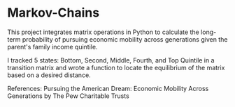 # Markov-Chains
This project integrates matrix operations in Python to calculate the long-term probability of pursuing economic mobility across generations given the parent's family income quintile.

I tracked 5 states: Bottom, Second, Middle, Fourth, and Top Quintile in a transition matrix and wrote a function to locate the equilibrium of the matrix based on a desired distance.

References: Pursuing the American Dream: Economic Mobility Across Generations by The Pew Charitable Trusts
